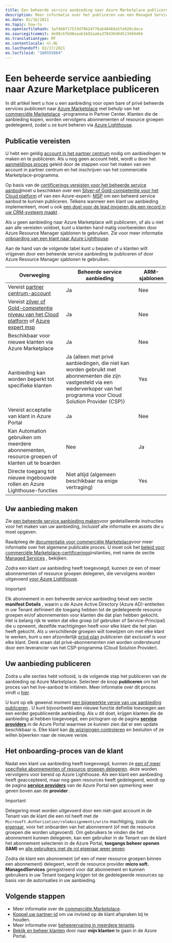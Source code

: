 ```yaml
---
title: Een beheerde service aanbieding naar Azure Marketplace publiceren
description: Meer informatie over het publiceren van een Managed Service-aanbod waarmee klanten naar Azure Lighthouse worden geleid.
ms.date: 02/16/2021
ms.topic: how-to
ms.openlocfilehash: 3af460f17533d70b24f76ab40460a5fa920cdece
ms.sourcegitcommit: de98cb7b98eaab1b92aa6a378436d9d513494404
ms.translationtype: MT
ms.contentlocale: nl-NL
ms.lasthandoff: 02/17/2021
ms.locfileid: "100555804"
---
```

# <a name="publish-a-managed-service-offer-to-azure-marketplace"></a>Een beheerde service aanbieding naar Azure Marketplace publiceren

In dit artikel leert u hoe u een aanbieding voor open bare of privé beheerde services publiceert naar [Azure Marketplace](https://azuremarketplace.microsoft.com) met behulp van het [commerciële Marketplace](../../marketplace/overview.md) -programma in Partner Center. Klanten die de aanbieding kopen, worden vervolgens abonnementen of resource groepen gedelegeerd, zodat u ze kunt beheren via [Azure Lighthouse](../overview.md).

## <a name="publishing-requirements"></a>Publicatie vereisten

U hebt een geldig [account in het partner centrum](../../marketplace/partner-center-portal/create-account.md) nodig om aanbiedingen te maken en te publiceren. Als u nog geen account hebt, wordt u door het [aanmeldings proces](https://aka.ms/joinmarketplace) geleid door de stappen voor het maken van een account in partner centrum en het inschrijven van het commerciële Marketplace-programma.

Op basis van de [certificerings vereisten voor het beheerde service aanbod](/legal/marketplace/certification-policies#700-managed-services)moet u beschikken over een [Silver-of Gold-competentie voor het Cloud platform](/partner-center/learn-about-competencies) of van een Azure-expert- [MSP](https://partner.microsoft.com/membership/azure-expert-msp) om een beheerd service aanbod te kunnen publiceren. Telkens wanneer een klant uw aanbieding implementeert, moet u ook [een doel voor de lead invoeren die een record in uw CRM-systeem maakt](../../marketplace/plan-managed-service-offer.md#customer-leads) .

Als u geen aanbieding naar Azure Marketplace wilt publiceren, of als u niet aan alle vereisten voldoet, kunt u klanten hand matig voorbereiden door Azure Resource Manager sjablonen te gebruiken. Zie voor meer informatie [onboarding van een klant naar Azure Lighthouse](onboard-customer.md).

Aan de hand van de volgende tabel kunt u bepalen of u klanten wilt vrijgeven door een beheerde service aanbieding te publiceren of door Azure Resource Manager sjablonen te gebruiken.

|**Overweging**  |**Beheerde service aanbieding**  |**ARM-sjablonen**  |
|---------|---------|---------|
|Vereist [partner centrum-account](../../marketplace/partner-center-portal/create-account.md)   |Ja         |Nee        |
|Vereist [zilver of Gold-competentie niveau van het Cloud platform](/partner-center/learn-about-competencies) of [Azure expert msp](https://partner.microsoft.com/membership/azure-expert-msp)      |Ja         |Nee         |
|Beschikbaar voor nieuwe klanten via Azure Marketplace     |Ja     |Nee       |
|Aanbieding kan worden beperkt tot specifieke klanten     |Ja (alleen met privé aanbiedingen, die niet kan worden gebruikt met abonnementen die zijn vastgesteld via een wederverkoper van het programma voor Cloud Solution Provider (CSP))         |Yes         |
|Vereist acceptatie van klant in Azure Portal     |Ja     |Nee   |
|Kan Automation gebruiken om meerdere abonnementen, resource groepen of klanten uit te boarden |Nee     |Ja    |
|Directe toegang tot nieuwe ingebouwde rollen en Azure Lighthouse-functies     |Niet altijd (algemeen beschikbaar na enige vertraging)         |Yes         |

## <a name="create-your-offer"></a>Uw aanbieding maken

Zie [een beheerde service aanbieding maken](../../marketplace/create-managed-service-offer.md)voor gedetailleerde instructies voor het maken van uw aanbieding, inclusief alle informatie en assets die u moet opgeven.

Raadpleeg de [documentatie voor commerciële Marketplace](../../marketplace/overview.md)voor meer informatie over het algemene publicatie proces. U moet ook het [beleid voor commerciële Marketplace-certificerings](/legal/marketplace/certification-policies)instanties, met name de sectie [Managed Services](/legal/marketplace/certification-policies#700-managed-services) , bekijken.

Zodra een klant uw aanbieding heeft toegevoegd, kunnen ze een of meer abonnementen of resource groepen delegeren, die vervolgens worden uitgevoerd [voor Azure Lighthouse](#the-customer-onboarding-process).

> [!IMPORTANT]
> Elk abonnement in een beheerde service aanbieding bevat een sectie **manifest Details** , waarin u de Azure Active Directory (Azure AD)-entiteiten in uw Tenant definieert die toegang hebben tot de gedelegeerde resource groepen en/of abonnementen voor klanten die dat plan hebben gekocht. Het is belang rijk te weten dat elke groep (of gebruiker of Service-Principal) die u opneemt, dezelfde machtigingen heeft voor elke klant die het plan heeft gekocht. Als u verschillende groepen wilt toewijzen om met elke klant te werken, kunt u een afzonderlijk [privé plan](../../marketplace/private-offers.md) publiceren dat exclusief is voor elke klant. Denk eraan dat privé-abonnementen niet worden ondersteund door een leverancier van het CSP-programma (Cloud Solution Provider).

## <a name="publish-your-offer"></a>Uw aanbieding publiceren

Zodra u alle secties hebt voltooid, is de volgende stap het publiceren van de aanbieding op Azure Marketplace. Selecteer de knop **publiceren** om het proces van het live-aanbod te initiëren. Meer informatie over dit proces vindt u [hier](../../marketplace/review-publish-offer.md).

U kunt op elk gewenst moment [een bijgewerkte versie van uw aanbieding publiceren](../..//marketplace/partner-center-portal/update-existing-offer.md) . U kunt bijvoorbeeld een nieuwe functie definitie toevoegen aan een eerder gepubliceerde aanbieding. Als u dit doet, krijgen klanten die de aanbieding al hebben toegevoegd, een pictogram op de pagina [**service providers**](view-manage-service-providers.md) in de Azure Portal waarmee ze kunnen zien dat er een update beschikbaar is. Elke klant kan [de wijzigingen controleren](view-manage-service-providers.md#update-service-provider-offers) en besluiten of ze willen bijwerken naar de nieuwe versie. 

## <a name="the-customer-onboarding-process"></a>Het onboarding-proces van de klant

Nadat een klant uw aanbieding heeft toegevoegd, kunnen ze [een of meer specifieke abonnementen of resource groepen delegeren](view-manage-service-providers.md#delegate-resources). deze worden vervolgens voor bereid op Azure Lighthouse. Als een klant een aanbieding heeft geaccepteerd, maar nog geen resources heeft gedelegeerd, wordt op de pagina [**service providers**](view-manage-service-providers.md) van de Azure Portal een opmerking weer geven boven aan de **provider** .

> [!IMPORTANT]
> Delegering moet worden uitgevoerd door een niet-gast account in de Tenant van de klant die een rol heeft met de `Microsoft.Authorization/roleAssignments/write` machtiging, zoals de [eigenaar](../../role-based-access-control/built-in-roles.md#owner), voor het onboarden van het abonnement (of met de resource groepen die worden uitgevoerd). Om gebruikers te vinden die het abonnement kunnen delegeren, kan een gebruiker in de Tenant van de klant het abonnement selecteren in de Azure Portal, **toegangs beheer openen (IAM)** en [alle gebruikers met de rol eigenaar weer geven](../../role-based-access-control/role-assignments-list-portal.md#list-owners-of-a-subscription).

Zodra de klant een abonnement (of een of meer resource groepen binnen een abonnement) delegeert, wordt de resource provider **micro soft. ManagedServices** geregistreerd voor dat abonnement en kunnen gebruikers in uw Tenant toegang krijgen tot de gedelegeerde resources op basis van de autorisaties in uw aanbieding.

## <a name="next-steps"></a>Volgende stappen

- Meer informatie over de [commerciële Marketplace](../../marketplace/overview.md).
- [Koppel uw partner-id](partner-earned-credit.md) om uw invloed op de klant afspraken bij te houden.
- Meer informatie over [beheerervaring in meerdere tenants](../concepts/cross-tenant-management-experience.md).
- [Bekijk en beheer klanten](view-manage-customers.md) door naar **mijn klanten** te gaan in de Azure Portal.
